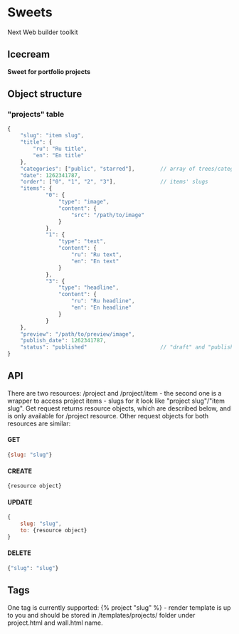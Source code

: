 # Sweets
Next Web builder toolkit

## Icecream
**Sweet for portfolio projects**

## Object structure

### "projects" table

```js
{
	"slug": "item slug",
	"title": {
		"ru": "Ru title",
		"en": "En title"
	},
	"categories": ["public", "starred"],		// array of trees/categories items
	"date": 1262341787,
	"order": ["0", "1", "2", "3"],				// items' slugs
	"items": {
			"0": {
				"type": "image",
				"content": {
					"src": "/path/to/image"
				}
			},
			"1": {
				"type": "text",
				"content": {
					"ru": "Ru text",
					"en": "En text"
				}
			},
			"3": {
				"type": "headline",
				"content": {
					"ru": "Ru headline",
					"en": "En headline"
				}
			}
	},
	"preview": "/path/to/preview/image",
	"publish_date": 1262341787,
	"status": "published"						// "draft" and "published" are currently supported, "draft" projects are not available 
}
```

## API
There are two resources: /project and /project/item - the second one is a wrapper to access project items - slugs for it look like "project slug"/"item slug". Get request returns resource objects, which are described below, and is only available for /project resource. Other request objects for both resources are similar:

#### GET
```js
{slug: "slug"}
```

#### CREATE
```js
{resource object}
```

#### UPDATE
```js
{
	slug: "slug", 
	to: {resource object}
}
```

#### DELETE
```js
{"slug": "slug"}
```

## Tags
One tag is currently supported: {% project "slug" %} - render template is up to you and should be stored in /templates/projects/ folder under project.html and wall.html name.